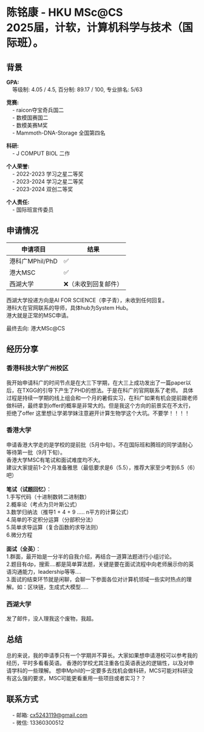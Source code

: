 # 陈铭康 - HKU MSc@CS<br>2025届，计软，计算机科学与技术（国际班）。

## 背景
**GPA:**<br>
&nbsp;&nbsp;&nbsp;&nbsp;等级制: 4.05 / 4.5, 百分制: 89.17 / 100, 专业排名: 5/63

**竞赛:**<br>
&nbsp;&nbsp;&nbsp;&nbsp;- raicon夺宝奇兵国二<br>
&nbsp;&nbsp;&nbsp;&nbsp;- 数模国赛国二<br>
&nbsp;&nbsp;&nbsp;&nbsp;- 数模美赛M奖<br>
&nbsp;&nbsp;&nbsp;&nbsp;- Mammoth-DNA-Storage 全国第四名<br>

**科研:**<br>
&nbsp;&nbsp;&nbsp;&nbsp;- J COMPUT BIOL 二作<br>

**个人荣誉:**<br>
&nbsp;&nbsp;&nbsp;&nbsp;- 2022-2023 学习之星二等奖<br>
&nbsp;&nbsp;&nbsp;&nbsp;- 2023-2024 学习之星二等奖<br>
&nbsp;&nbsp;&nbsp;&nbsp;- 2023-2024 双创二等奖<br>

**个人责任:**<br>
&nbsp;&nbsp;&nbsp;&nbsp;- 国际班宣传委员<br>

## 申请情况

|  申请项目   | 结果 |
| --- | --- |
|  港科广MPhil/PhD |  ✅   |
|  港大MSC         |  ✅   |
|  西湖大学        |  ❌（未收到回复邮件）   |

西湖大学投递方向是AI FOR SCIENCE（李子青），未收到任何回复。<br>
港科大在官网联系的导师，具体hub为System Hub。<br>
港大就是正常的MSC申请。<br>

最终去向: 港大MSc@CS

## 经历分享
### 香港科技大学广州校区
我开始申请科广的时间节点是在大三下学期，在大三上成功发出了一篇paper以后，在TXGG的引导下产生了PHD的想法。于是在科广的官网联系了老师。
具体过程是持续一学期的线上组会和一个月的暑假实习，在科广如果有机会提前跟老师做科研，最终拿到offer的概率是非常大的。但是我这个方向的前景实在不太行，拒绝了offer
这里想让学弟学妹注意避开计算生物学这个大坑。不要学！！！！
### 香港大学
申请香港大学走的是学校的提前批（5月中旬）。不在国际班和腾班的同学请耐心等待第一批（9月下旬）。<br>
香港大学MSC有笔试和面试难度均不大。<br>
建议大家提前1-2个月准备雅思（最低要求是6（5.5），推荐大家至少考到6.5（6）吧）<br><br>
**笔试（试题回忆）**：<br>
1.手写代码（十进制数转二进制数）<br>
2.概率论（考点为贝叶斯公式）<br>
3.数学归纳法（推导1 + 4 + 9 ..... n平方的计算公式）<br>
4.简单的不定积分运算（分部积分法）<br>
5.简单求导运算（复合函数的求导法则）<br>
6.微分方程<br><br>
**面试（全英）**：<br>
1.群面，最开始是一分半的自我介绍，再结合一道算法题进行小组讨论。<br>
2.题目有dp，搜索....都是简单算法题，关键是要在面试流程中向老师展示你的英语沟通能力，leadership等等....<br>
3.面试的结束环节就是闲聊，会聊一下参面各位对计算机领域一些实时热点的理解。如：区块链，生成式大模型.....<br>
### 西湖大学
发了邮件，没人理我这个废物，我超。

## 总结
总的来说，我的申请季只有一个学期并不算长。大家如果想申请港校可以参考我的经历，平时多看看英语。
香港的学校尤其注重各位英语表达的逻辑性，以及对申请学科的一些理解。
想申Mphil的一定要多去找机会做科研，MCS可能对科研没有这么强的要求，MSC可能更看重用一些项目或者实习？？

## 联系方式
&nbsp;&nbsp;&nbsp;&nbsp;- 邮箱: cx5243119@gmail.com<br>
&nbsp;&nbsp;&nbsp;&nbsp;- 微信: 13360300512<br>

